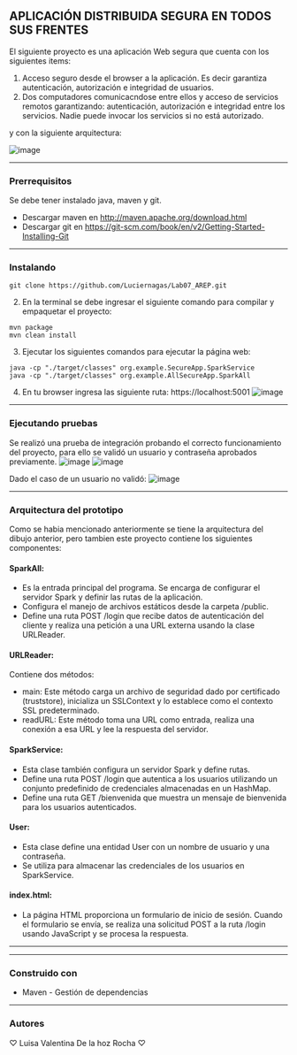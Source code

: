 ## APLICACIÓN DISTRIBUIDA SEGURA EN TODOS SUS FRENTES

El siguiente proyecto es una aplicación Web segura que cuenta con los siguientes items:

1. Acceso seguro desde el browser a la aplicación. Es decir garantiza autenticación, autorización e integridad de usuarios.
2. Dos computadores comunicacndose entre ellos y acceso de servicios remotos garantizando: autenticación, autorización e integridad entre los servicios. Nadie puede invocar los servicios si no está autorizado.

y con la siguiente arquitectura:

![image](https://github.com/Luciernagas/Lab07_AREP/assets/104604359/e9eef3fc-5fa7-4f92-adc9-45bd6078f258)

* * *
### Prerrequisitos
Se debe tener instalado java, maven y git.
* Descargar maven en  http://maven.apache.org/download.html
* Descargar git en https://git-scm.com/book/en/v2/Getting-Started-Installing-Git
  
* * *
### Instalando
~~~
git clone https://github.com/Luciernagas/Lab07_AREP.git
~~~
2. En la terminal se debe ingresar el siguiente comando para compilar y empaquetar el proyecto:
~~~
mvn package
mvn clean install
~~~
3. Ejecutar los siguientes comandos para ejecutar la página web:
~~~
java -cp "./target/classes" org.example.SecureApp.SparkService
java -cp "./target/classes" org.example.AllSecureApp.SparkAll
~~~
4. En tu browser ingresa las siguiente ruta:
https://localhost:5001
![image](https://github.com/Luciernagas/Lab07_AREP/assets/104604359/4fe0b16d-e71c-4b2a-af5d-e2f7c1d5183c)

* * *
### Ejecutando pruebas
Se realizó una prueba de integración probando el correcto funcionamiento del proyecto, para ello se validó un usuario y contraseña aprobados previamente.
![image](https://github.com/Luciernagas/Lab07_AREP/assets/104604359/dfaede43-cd9a-4a4e-8b19-207ea9fde1d8)
![image](https://github.com/Luciernagas/Lab07_AREP/assets/104604359/d1131345-b51c-430c-8ee8-36fe3c703771)

Dado el caso de un usuario no validó:
![image](https://github.com/Luciernagas/Lab07_AREP/assets/104604359/de0728d0-6bd6-408f-90e1-3a48b2d33ecf)

* * *
### Arquitectura del prototipo
Como se habia mencionado anteriormente se tiene la arquitectura del dibujo anterior, pero tambien este proyecto contiene los siguientes componentes:

#### SparkAll:

* Es la entrada principal del programa. Se encarga de configurar el servidor Spark y definir las rutas de la aplicación.
* Configura el manejo de archivos estáticos desde la carpeta /public.
* Define una ruta POST /login que recibe datos de autenticación del cliente y realiza una petición a una URL externa usando la clase URLReader.

#### URLReader:

Contiene dos métodos:
* main: Este método carga un archivo de seguridad dado por certificado (truststore), inicializa un SSLContext y lo establece como el contexto SSL predeterminado.
* readURL: Este método toma una URL como entrada, realiza una conexión a esa URL y lee la respuesta del servidor.

#### SparkService:

* Esta clase también configura un servidor Spark y define rutas.
* Define una ruta POST /login que autentica a los usuarios utilizando un conjunto predefinido de credenciales almacenadas en un HashMap.
* Define una ruta GET /bienvenida que muestra un mensaje de bienvenida para los usuarios autenticados.
  
#### User:

* Esta clase define una entidad User con un nombre de usuario y una contraseña.
* Se utiliza para almacenar las credenciales de los usuarios en SparkService.
  
#### index.html:

* La página HTML proporciona un formulario de inicio de sesión. Cuando el formulario se envía, se realiza una solicitud POST a la ruta /login usando JavaScript y se procesa la respuesta.

* * *

* * *
### Construido con
* Maven - Gestión de dependencias

* * *
### Autores
♡ Luisa Valentina De la hoz Rocha ♡

